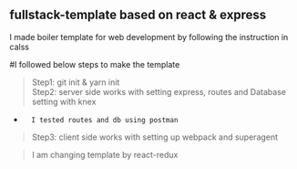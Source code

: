 ## fullstack-template based on react & express
I made boiler template for web development by following the instruction in calss  

#I followed below steps to make the template
>Step1: git init & yarn init  
>Step2: server side works with setting express, routes and Database setting with knex  
*       I tested routes and db using postman
>Step3: client side works with setting up webpack and superagent  

>I am changing template by react-redux




